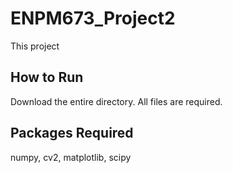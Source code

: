 # ENPM673_Project2
This project 

## How to Run
Download the entire directory. All files are required. 

## Packages Required
numpy, cv2, matplotlib, scipy
